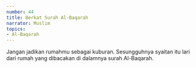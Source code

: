 ```yaml
---
number: 44
title: Berkat Surah Al-Baqarah
narrator: Muslim
topics:
- Al-Baqarah
---
```


Jangan jadikan rumahmu sebagai kuburan. Sesungguhnya syaitan itu lari dari rumah yang dibacakan di dalamnya surah Al-Baqarah.
